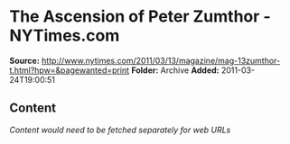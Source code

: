 # The Ascension of Peter Zumthor - NYTimes.com

**Source:** http://www.nytimes.com/2011/03/13/magazine/mag-13zumthor-t.html?hpw=&pagewanted=print
**Folder:** Archive
**Added:** 2011-03-24T19:00:51




## Content
*Content would need to be fetched separately for web URLs*
